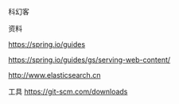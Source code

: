 科幻客

资料

https://spring.io/guides

https://spring.io/guides/gs/serving-web-content/

http://www.elasticsearch.cn



工具
https://git-scm.com/downloads